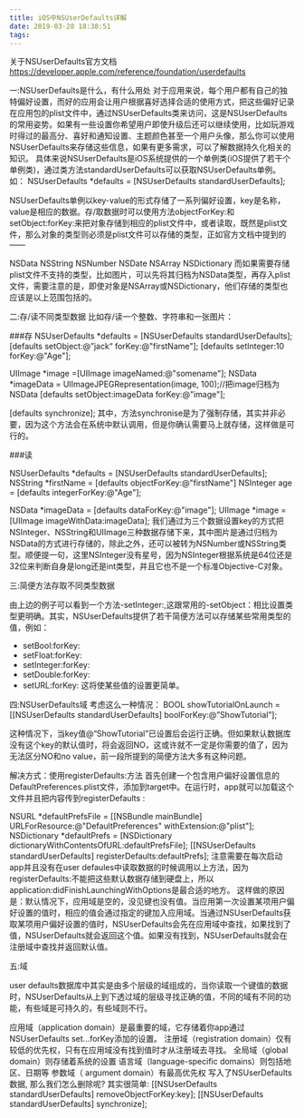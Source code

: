 ```yaml
---
title: iOS中NSUserDefaults详解
date: 2019-03-28 18:38:51
tags:
---
```



关于NSUserDefaults官方文档
https://developer.apple.com/reference/foundation/userdefaults

一:NSUserDefaults是什么，有什么用处
对于应用来说，每个用户都有自己的独特偏好设置，而好的应用会让用户根据喜好选择合适的使用方式，把这些偏好记录在应用包的plist文件中，通过NSUserDefaults类来访问，这是NSUserDefaults的常用姿势。如果有一些设置你希望用户即使升级后还可以继续使用，比如玩游戏时得过的最高分、喜好和通知设置、主题颜色甚至一个用户头像，那么你可以使用NSUserDefaults来存储这些信息，如果有更多需求，可以了解数据持久化相关的知识。
具体来说NSUserDefaults是iOS系统提供的一个单例类(iOS提供了若干个单例类)，通过类方法standardUserDefaults可以获取NSUserDefaults单例。如：
NSUserDefaults *defaults = [NSUserDefaults standardUserDefaults];

<!-- more -->

NSUserDefaults单例以key-value的形式存储了一系列偏好设置，key是名称，value是相应的数据。存/取数据时可以使用方法objectForKey:和setObject:forKey:来把对象存储到相应的plist文件中，或者读取，既然是plist文件，那么对象的类型则必须是plist文件可以存储的类型，正如官方文档中提到的——

NSData
NSString
NSNumber
NSDate
NSArray
NSDictionary
而如果需要存储plist文件不支持的类型，比如图片，可以先将其归档为NSData类型，再存入plist文件，需要注意的是，即使对象是NSArray或NSDictionary，他们存储的类型也应该是以上范围包括的。

二:存/读不同类型数据
比如存/读一个整数、字符串和一张图片：

###存
NSUserDefaults *defaults = [NSUserDefaults standardUserDefaults];
[defaults setObject:@”jack“ forKey:@"firstName"];
[defaults setInteger:10 forKey:@"Age"];

UIImage *image =[UIImage imageNamed:@"somename"];
NSData *imageData = UIImageJPEGRepresentation(image, 100);//把image归档为NSData
[defaults setObject:imageData forKey:@"image"];

[defaults synchronize];
其中，方法synchronise是为了强制存储，其实并非必要，因为这个方法会在系统中默认调用，但是你确认需要马上就存储，这样做是可行的。

###读

NSUserDefaults *defaults = [NSUserDefaults standardUserDefaults];
NSString *firstName = [defaults objectForKey:@"firstName"]
NSInteger age = [defaults integerForKey:@"Age"];

NSData *imageData = [defaults dataForKey:@"image"];
UIImage *image = [UIImage imageWithData:imageData];
我们通过为三个数据设置key的方式把NSInteger、NSString和UIImage三种数据存储下来，其中图片是通过归档为NSData的方式进行存储的，除此之外，还可以被转为NSNumber或NSString类型。顺便提一句，这里NSInteger没有星号，因为NSInteger根据系统是64位还是32位来判断自身是long还是int类型，并且它也不是一个标准Objective-C对象。

三:简便方法存取不同类型数据

由上边的例子可以看到一个方法-setInteger:,这跟常用的-setObject：相比设置类型更明确。其实，NSUserDefaults提供了若干简便方法可以存储某些常用类型的值，例如：

- setBool:forKey:
- setFloat:forKey:
- setInteger:forKey:
- setDouble:forKey:
- setURL:forKey:
这将使某些值的设置更简单。

四:NSUserDefaults域
考虑这么一种情况：
BOOL showTutorialOnLaunch = [[NSUserDefaults standardUserDefaults] boolForKey:@”ShowTutorial”];

这种情况下，当key值@“ShowTutorial”已设置后会运行正确。但如果默认数据库没有这个key的默认值时，将会返回NO，这或许就不一定是你需要的值了，因为无法区分NO和no value，前一段所提到的简便方法大多有这种问题。

解决方式：使用registerDefaults:方法
首先创建一个包含用户偏好设置信息的DefaultPreferences.plist文件，添加到target中。在运行时，app就可以加载这个文件并且把内容传到registerDefaults :

NSURL *defaultPrefsFile = [[NSBundle mainBundle]
URLForResource:@"DefaultPreferences" withExtension:@"plist"];
NSDictionary *defaultPrefs = [NSDictionary dictionaryWithContentsOfURL:defaultPrefsFile];
[[NSUserDefaults standardUserDefaults] registerDefaults:defaultPrefs];
注意需要在每次启动app并且没有在user defaules中读取数据的时候调用以上方法，因为registerDefaults:不能把这些默认数据存储到硬盘上，所以application:didFinishLaunchingWithOptions是最合适的地方。
这样做的原因是：默认情况下，应用域是空的，没见键也没有值。当应用第一次设置某项用户偏好设置的值时，相应的值会通过指定的键加入应用域。当通过NSUserDefaults获取某项用户偏好设置的值时，NSUserDefaults会先在应用域中查找，如果找到了值，NSUserDefaults就会返回这个值。如果没有找到，NSUserDefaults就会在注册域中查找并返回默认值。

五:域

user defaults数据库中其实是由多个层级的域组成的，当你读取一个键值的数据时，NSUserDefaults从上到下透过域的层级寻找正确的值，不同的域有不同的功能，有些域是可持久的，有些域则不行。

应用域（application domain）是最重要的域，它存储着你app通过NSUserDefaults set...forKey添加的设置。
注册域（registration domain）仅有较低的优先权，只有在应用域没有找到值时才从注册域去寻找。
全局域（global domain）则存储着系统的设置
语言域（language-specific domains）则包括地区、日期等
参数域（ argument domain）有最高优先权
写入了NSUserDefaults数据, 那么我们怎么删除呢? 其实很简单:
[[NSUserDefaults standardUserDefaults] removeObjectForKey:key];
[[NSUserDefaults standardUserDefaults] synchronize];
